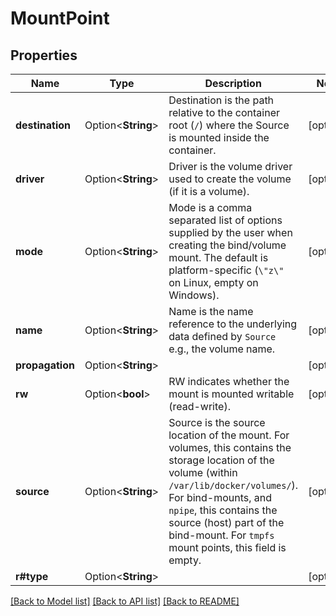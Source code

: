 # MountPoint

## Properties

Name | Type | Description | Notes
------------ | ------------- | ------------- | -------------
**destination** | Option<**String**> | Destination is the path relative to the container root (`/`) where the Source is mounted inside the container. | [optional]
**driver** | Option<**String**> | Driver is the volume driver used to create the volume (if it is a volume). | [optional]
**mode** | Option<**String**> | Mode is a comma separated list of options supplied by the user when creating the bind/volume mount.  The default is platform-specific (`\"z\"` on Linux, empty on Windows). | [optional]
**name** | Option<**String**> | Name is the name reference to the underlying data defined by `Source` e.g., the volume name. | [optional]
**propagation** | Option<**String**> |  | [optional]
**rw** | Option<**bool**> | RW indicates whether the mount is mounted writable (read-write). | [optional]
**source** | Option<**String**> | Source is the source location of the mount.  For volumes, this contains the storage location of the volume (within `/var/lib/docker/volumes/`). For bind-mounts, and `npipe`, this contains the source (host) part of the bind-mount. For `tmpfs` mount points, this field is empty. | [optional]
**r#type** | Option<**String**> |  | [optional]

[[Back to Model list]](../README.md#documentation-for-models) [[Back to API list]](../README.md#documentation-for-api-endpoints) [[Back to README]](../README.md)



